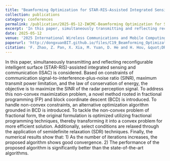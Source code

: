 ```yaml
---
title: "Beamforming Optimization for STAR-RIS-Assisted Integrated Sensing and Communication"
collection: publications
category: conferences
permalink: /publication/2025-05-12-IWCMC-Beamforming Optimization for STAR-RIS-Assisted Integrated Sensing and Communication-number-19
excerpt: 'In this paper, simultaneously transmitting and reflecting reconfigurable intelligent surface (STAR-RIS)-assisted integrated sensing and communication (ISAC) is considered, and a novel method rooted in fractional programming (FP) and block coordinate descent (BCD) is introduced.'
date: 2025-05-12
venue: '2025 International Wireless Communications and Mobile Computing (IWCMC)'
paperurl: 'http://dongxuanBIT.github.io/files/C19_Beamforming_Optimization_for_STAR-RIS-Assisted_Integrated_Sensing_and_Communication.pdf'
citation: 'F. Zhao, Z. Pan, X. Xia, M. Yuan, D. He and H. Hou, &quot;DRL-Based Service Function Chains Embedding Through Network Function Virtualization in STINs,&quot; in <i>Proc. 2025 International Wireless Communications and Mobile Computing (IWCMC)</i>, Abu Dhabi, United Arab Emirates, 2025, pp. 740-745.'
---
```


In this paper, simultaneously transmitting and reflecting reconfigurable intelligent surface (STAR-RIS)-assisted integrated sensing and communication (ISAC) is considered. Based on constraints of communication signal-to-interference-plus-noise ratio (SINR), maximum transmit power limitation, and the law of conservation of energy, the objective is to maximize the SINR of the radar perception signal. To address this non-convex maximization problem, a novel method rooted in fractional programming (FP) and block coordinate descent (BCD) is introduced. To handle non-convex constraints, an alternative optimization algorithm grounded in BCD is introduced. To tackle the non-convex problem of fractional form, the original formulation is optimized utilizing fractional programming techniques, thereby transforming it into a convex problem for more efficient solution. Additionally, select conditions are relaxed through the application of semidefinite relaxation (SDR) techniques. Finally, the numerical results show that: 1) As the number of iterations increases, the proposed algorithm shows good convergence. 2) The performance of the proposed algorithm is significantly better than the state-of-the-art algorithms.